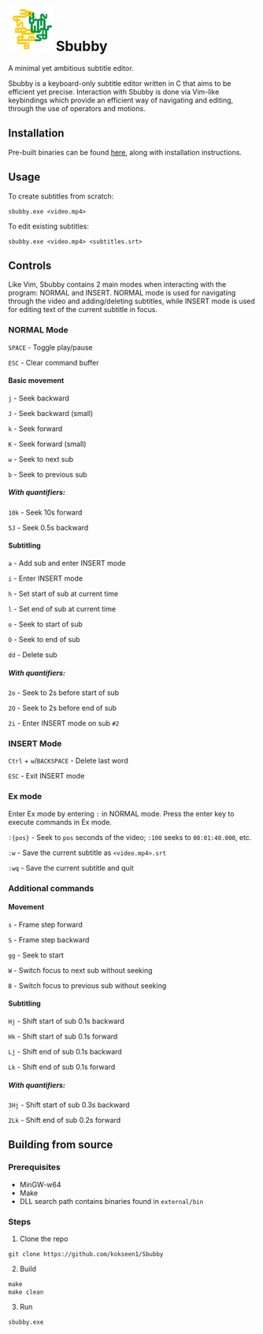 # ![logo](https://github.com/kokseen1/Sbubby/blob/master/img/logo.png?raw=true) Sbubby

A minimal yet ambitious subtitle editor.

Sbubby is a keyboard-only subtitle editor written in C that aims to be efficient yet precise. Interaction with Sbubby is done via Vim-like keybindings which provide an efficient way of navigating and editing, through the use of operators and motions.

## Installation

Pre-built binaries can be found [here](https://github.com/kokseen1/Sbubby/releases), along with installation instructions.

## Usage

To create subtitles from scratch:

```
sbubby.exe <video.mp4>
```

To edit existing subtitles:

```
sbubby.exe <video.mp4> <subtitles.srt>
```

## Controls

Like Vim, Sbubby contains 2 main modes when interacting with the program: NORMAL and INSERT. NORMAL mode is used for navigating through the video and adding/deleting subtitles, while INSERT mode is used for editing text of the current subtitle in focus.

### NORMAL Mode

`SPACE` - Toggle play/pause

`ESC` - Clear command buffer

#### Basic movement

`j` - Seek backward

`J` - Seek backward (small)

`k` - Seek forward

`K` - Seek forward (small)

`w` - Seek to next sub

`b` - Seek to previous sub

##### With quantifiers:

`10k` - Seek 10s forward

`5J` - Seek 0.5s backward

#### Subtitling

`a` - Add sub and enter INSERT mode

`i` - Enter INSERT mode

`h` - Set start of sub at current time

`l` - Set end of sub at current time

`o` - Seek to start of sub

`O` - Seek to end of sub

`dd` - Delete sub

##### With quantifiers:

`2o` - Seek to 2s before start of sub

`2O` - Seek to 2s before end of sub

`2i` - Enter INSERT mode on sub `#2`

### INSERT Mode

`Ctrl` + `w`/`BACKSPACE` - Delete last word

`ESC` - Exit INSERT mode

### Ex mode

Enter Ex mode by entering `:` in NORMAL mode. Press the enter key to execute commands in Ex mode.

`:{pos}` - Seek to `pos` seconds of the video; `:100` seeks to `00:01:40.000`, etc.

`:w` - Save the current subtitle as `<video.mp4>.srt`

`:wq` - Save the current subtitle and quit

### Additional commands

#### Movement

`s` - Frame step forward

`S` - Frame step backward

`gg` - Seek to start

`W` - Switch focus to next sub without seeking

`B` - Switch focus to previous sub without seeking

#### Subtitling

`Hj` - Shift start of sub 0.1s backward

`Hk` - Shift start of sub 0.1s forward

`Lj` - Shift end of sub 0.1s backward

`Lk` - Shift end of sub 0.1s forward

##### With quantifiers:

`3Hj` - Shift start of sub 0.3s backward

`2Lk` - Shift end of sub 0.2s forward

## Building from source

### Prerequisites

- MinGW-w64
- Make
- DLL search path contains binaries found in `external/bin`

### Steps

1. Clone the repo

```
git clone https://github.com/kokseen1/Sbubby
```

2. Build

```
make
make clean
```

3. Run

```
sbubby.exe
```
